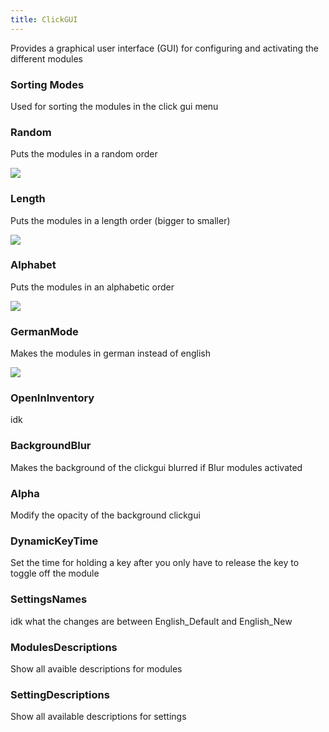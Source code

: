 ```yaml
---
title: ClickGUI
---
```


Provides a graphical user interface (GUI) for configuring and activating the different modules

### Sorting Modes
Used for sorting the modules in the click gui menu

### Random

Puts the modules in a random order

<img src="https://i.imgur.com/W1xKhBE.png">

### Length

Puts the modules in a length order (bigger to smaller)

<img src="https://i.imgur.com/CrvmzF0.png">

### Alphabet

Puts the modules in an alphabetic order

<img src="https://i.imgur.com/3xbpWxT.png">

### GermanMode

Makes the modules in german instead of english

<img src="https://i.imgur.com/tpU537w.png">

### OpenInInventory

idk

### BackgroundBlur

Makes the background of the clickgui blurred if Blur modules activated

### Alpha

Modify the opacity of the background clickgui

### DynamicKeyTime

Set the time for holding a key after you only have to release the key to toggle off the module

### SettingsNames

idk what the changes are between English_Default and English_New

### ModulesDescriptions

Show all avaible descriptions for modules

### SettingDescriptions

Show all available descriptions for settings